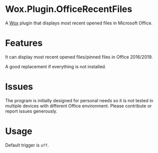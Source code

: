 # Wox.Plugin.OfficeRecentFiles
A [Wox](https://github.com/Wox-launcher/Wox) plugin that displays most recent opened files in Microsoft Office.

# Features 
It can display most recent opened files/pinned files in Office 2016/2019.

A good replacement if everything is not installed.

# Issues
The program is initially designed for personal needs so it is not tested in multiple devices with different Office environment. Please contribute or report issues generously.

# Usage
Default trigger is `off`.
